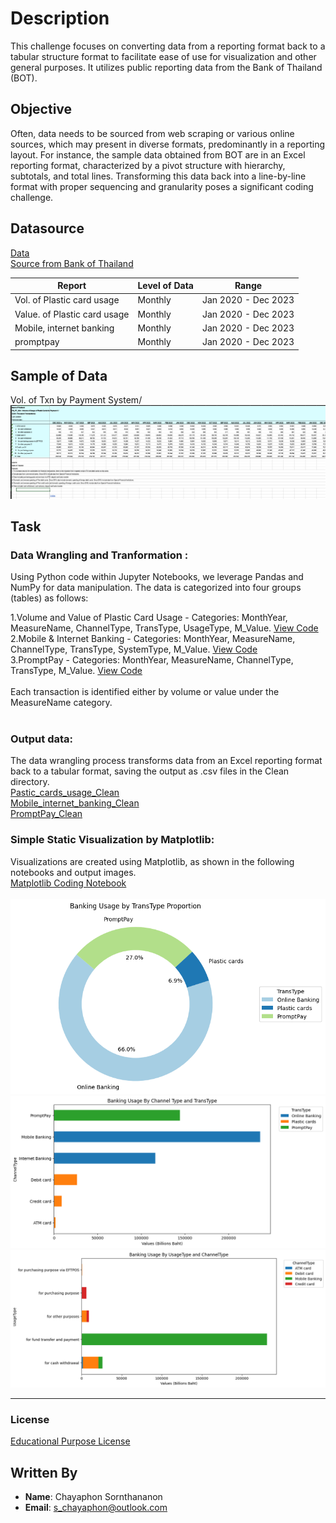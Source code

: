 # Description
This challenge focuses on converting data from a reporting format back to a tabular structure format to facilitate ease of use for visualization and other general purposes. It utilizes public reporting data from the Bank of Thailand (BOT).<br>

## Objective
Often, data needs to be sourced from web scraping or various online sources, which may present in diverse formats, predominantly in a reporting layout. For instance, the sample data obtained from BOT are in an Excel reporting format, characterized by a pivot structure with hierarchy, subtotals, and total lines. Transforming this data back into a line-by-line format with proper sequencing and granularity poses a significant coding challenge.<br>

## Datasource
[Data](https://raw.githubusercontent.com/chayaphon/Data_Wrangling/main/Sources/Data.xlsx)<br>
[Source from Bank of Thailand](https://www.bot.or.th/en/statistics/payment.html)<br>

| Report                         | Level of Data | Range                |
|--------------------------------|---------------|----------------------|
| Vol. of Plastic card usage     |    Monthly    | Jan 2020 - Dec 2023  |
| Value. of Plastic card usage   |    Monthly    | Jan 2020 - Dec 2023  |
| Mobile, internet banking       |    Monthly    | Jan 2020 - Dec 2023  |
| promptpay                      |    Monthly    | Jan 2020 - Dec 2023  |

## Sample of Data
Vol. of Txn by Payment System/ <br>
![Image](https://raw.githubusercontent.com/chayaphon/Data_Wrangling/main/img/ss_sample.png)

## Task
### Data Wrangling and Tranformation :
Using Python code within Jupyter Notebooks, we leverage Pandas and NumPy for data manipulation. The data is categorized into four groups (tables) as follows:<br>

1.Volume and Value of Plastic Card Usage - Categories: MonthYear, MeasureName, ChannelType, TransType, UsageType, M_Value. [View Code](https://github.com/chayaphon/Data_Wrangling/tree/main/Wrangling_Code/data_cleansing_Pastic_cards_usage.ipynb)<br>
2.Mobile & Internet Banking - Categories: MonthYear, MeasureName, ChannelType, TransType, SystemType, M_Value. [View Code](https://github.com/chayaphon/Data_Wrangling/tree/main/Wrangling_Code/data_cleansing_Mobile_internet_banking.ipynb)<br>
3.PromptPay - Categories: MonthYear, MeasureName, ChannelType, TransType, M_Value. [View Code](https://github.com/chayaphon/Data_Wrangling/tree/main/Wrangling_Code/data_cleansing_PromptPay.ipynb)<br>
<br>
Each transaction is identified either by volume or value under the MeasureName category.<br>
<br>

### Output data:
The data wrangling process transforms data from an Excel reporting format back to a tabular format, saving the output as .csv files in the Clean directory.<br>
[Pastic_cards_usage_Clean](https://github.com/chayaphon/Data_Wrangling/tree/main/Clean/Pastic_cards_usage_Clean.csv)<br>
[Mobile_internet_banking_Clean](https://github.com/chayaphon/Data_Wrangling/tree/main/Clean/Mobile_internet_banking_Clean.csv)<br>
[PromptPay_Clean](https://github.com/chayaphon/Data_Wrangling/tree/main/Clean/PromptPay_Clean.csv)<br>

### Simple Static Visualization by Matplotlib:
Visualizations are created using Matplotlib, as shown in the following notebooks and output images.<br>
[Matplotlib Coding Notebook](https://github.com/chayaphon/Data_Wrangling/tree/main/Visualization/matplotlib.ipynb)<br><br>
![Image](https://raw.githubusercontent.com/chayaphon/Data_Wrangling/main/img/output1.png)<br>
![Image](https://raw.githubusercontent.com/chayaphon/Data_Wrangling/main/img/output2.png)<br>
![Image](https://raw.githubusercontent.com/chayaphon/Data_Wrangling/main/img/output3.png)<br>

<hr>

### License
[Educational Purpose License](https://github.com/chayaphon/Data_Wrangling/blob/main/LICENSE.md)

## Written By
- **Name**: Chayaphon Sornthananon
- **Email**: s_chayaphon@outlook.com
